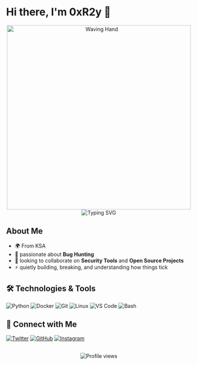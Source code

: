 # Hi there, I'm 0xR2y 👋

<div align="center">
  <img src="https://media1.giphy.com/media/v1.Y2lkPTc5MGI3NjExb2tydTd4djdremNsOGZxNml4cmI5YWwzcXQ5YnliMGJvNnp6YXNpcCZlcD12MV9pbnRlcm5hbF9naWZfYnlfaWQmY3Q9Zw/RbDKaczqWovIugyJmW/giphy.gif" alt="Waving Hand" width="500" />
</div>

<div align="center">
  <img src="https://readme-typing-svg.herokuapp.com?font=Fira+Code&pause=1000&color=F7F7F7&center=true&vCenter=true&width=435&lines=Security+Researcher;Bug+Hunter;Python+Developer;Open+Source+Contributor" alt="Typing SVG" />
</div>

## About Me
- 🌍 From KSA
- 🌱 passionate about **Bug Hunting**
- 👯 looking to collaborate on **Security Tools** and **Open Source Projects**
- ⚡ quietly building, breaking, and understanding how things tick


## 🛠️ Technologies & Tools

![Python](https://img.shields.io/badge/-Python-3776AB?style=flat-square&logo=Python&logoColor=white)
![Docker](https://img.shields.io/badge/-Docker-2496ED?style=flat-square&logo=docker&logoColor=white)
![Git](https://img.shields.io/badge/-Git-F05032?style=flat-square&logo=git&logoColor=white)
![Linux](https://img.shields.io/badge/-Linux-FCC624?style=flat-square&logo=linux&logoColor=black)
![VS Code](https://img.shields.io/badge/-VS%20Code-007ACC?style=flat-square&logo=visual-studio-code&logoColor=white)
![Bash](https://img.shields.io/badge/-Bash-4EAA25?style=flat-square&logo=gnu-bash&logoColor=white)

## 🤝 Connect with Me

[![Twitter](https://img.shields.io/badge/-Twitter-1DA1F2?style=flat-square&logo=Twitter&logoColor=white)](https://twitter.com/0cantbefound)
[![GitHub](https://img.shields.io/badge/-GitHub-181717?style=flat-square&logo=GitHub&logoColor=white)](https://github.com/0cantbefound)
[![Instagram](https://img.shields.io/badge/-Instagram-494649?style=flat-square&logo=instagram&logoColor=red)](https://www.instagram.com/sdd.q)

<br>

<div align="center">
  <img src="https://komarev.com/ghpvc/?username=0cantbefound&label=Profile%20views&color=0e75b6&style=flat" alt="Profile views" />
</div>
